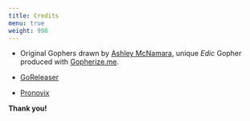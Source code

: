 ```yaml
---
title: Credits
menu: true
weight: 998
---
```


- Original Gophers drawn by [Ashley McNamara](https://twitter.com/ashleymcnamara/), unique *Edic* Gopher produced with [Gopherize.me](https://gopherize.me/).

- [GoReleaser](https://goreleaser.com/)

- [Pronovix](https://pronovix.com/)

**Thank you!**